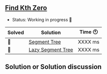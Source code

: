 ## [Find Kth Zero](https://www.hackerrank.com/contests/modena-coding-oct-2017/challenges/kthzero)

- Status: Working in progress :construction: 

Solved | Solution | Time :clock11: | 
--- | --- | --- | 
:construction:  | [Segment Tree](#TODO) | XXXX ms | 
:construction:  | [Lazy Segment Tree](#TODO) | XXXX ms | 

## Solution or Solution discussion